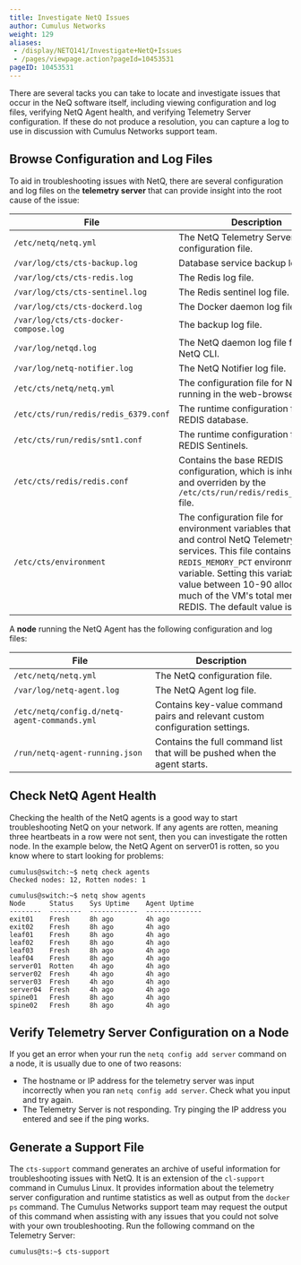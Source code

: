 ```yaml
---
title: Investigate NetQ Issues
author: Cumulus Networks
weight: 129
aliases:
 - /display/NETQ141/Investigate+NetQ+Issues
 - /pages/viewpage.action?pageId=10453531
pageID: 10453531
---
```

There are several tacks you can take to locate and investigate issues
that occur in the NeQ software itself, including viewing configuration
and log files, verifying NetQ Agent health, and verifying Telemetry
Server configuration. If these do not produce a resolution, you can
capture a log to use in discussion with Cumulus Networks support team.

## Browse Configuration and Log Files

To aid in troubleshooting issues with NetQ, there are several
configuration and log files on the **telemetry server** that can provide
insight into the root cause of the issue:

| File                                  | Description                                                                                                                                                                                                                                                                                                 |
| ------------------------------------- | ----------------------------------------------------------------------------------------------------------------------------------------------------------------------------------------------------------------------------------------------------------------------------------------------------------- |
| `/etc/netq/netq.yml`                  | The NetQ Telemetry Server configuration file.                                                                                                                                                                                                                                                               |
| `/var/log/cts/cts-backup.log`         | Database service backup log file.                                                                                                                                                                                                                                                                           |
| `/var/log/cts/cts-redis.log`          | The Redis log file.                                                                                                                                                                                                                                                                                         |
| `/var/log/cts/cts-sentinel.log`       | The Redis sentinel log file.                                                                                                                                                                                                                                                                                |
| `/var/log/cts/cts-dockerd.log`        | The Docker daemon log file.                                                                                                                                                                                                                                                                                 |
| `/var/log/cts/cts-docker-compose.log` | The backup log file.                                                                                                                                                                                                                                                                                        |
| `/var/log/netqd.log`                  | The NetQ daemon log file for the NetQ CLI.                                                                                                                                                                                                                                                                  |
| `/var/log/netq-notifier.log`          | The NetQ Notifier log file.                                                                                                                                                                                                                                                                                 |
| `/etc/cts/netq/netq.yml`              | The configuration file for NetQ running in the web-browser.                                                                                                                                                                                                                                                 |
| `/etc/cts/run/redis/redis_6379.conf`  | The runtime configuration file for the REDIS database.                                                                                                                                                                                                                                                      |
| `/etc/cts/run/redis/snt1.conf`        | The runtime configuration file for REDIS Sentinels.                                                                                                                                                                                                                                                         |
| `/etc/cts/redis/redis.conf`           | Contains the base REDIS configuration, which is inherited by and overriden by the `/etc/cts/run/redis/redis_6379.conf` file.                                                                                                                                                                                |
| `/etc/cts/environment`                | The configuration file for environment variables that configure and control NetQ Telemetry Server services. This file contains the `REDIS_MEMORY_PCT` environment variable. Setting this variable to a value between 10-90 allocates that much of the VM's total memory to REDIS. The default value is 60%. |

A **node** running the NetQ Agent has the following configuration and
log files:

| File                                         | Description                                                                  |
| -------------------------------------------- | ---------------------------------------------------------------------------- |
| `/etc/netq/netq.yml`                         | The NetQ configuration file.                                                 |
| `/var/log/netq-agent.log`                    | The NetQ Agent log file.                                                     |
| `/etc/netq/config.d/netq-agent-commands.yml` | Contains key-value command pairs and relevant custom configuration settings. |
| `/run/netq-agent-running.json`               | Contains the full command list that will be pushed when the agent starts.    |

## Check NetQ Agent Health

Checking the health of the NetQ agents is a good way to start
troubleshooting NetQ on your network. If any agents are rotten, meaning
three heartbeats in a row were not sent, then you can investigate the
rotten node. In the example below, the NetQ Agent on server01 is rotten,
so you know where to start looking for problems:

```
cumulus@switch:~$ netq check agents     
Checked nodes: 12, Rotten nodes: 1

cumulus@switch:~$ netq show agents
Node      Status    Sys Uptime    Agent Uptime
--------  --------  ------------  --------------
exit01    Fresh     8h ago        4h ago
exit02    Fresh     8h ago        4h ago
leaf01    Fresh     8h ago        4h ago
leaf02    Fresh     8h ago        4h ago
leaf03    Fresh     8h ago        4h ago
leaf04    Fresh     8h ago        4h ago
server01  Rotten    4h ago        4h ago
server02  Fresh     4h ago        4h ago
server03  Fresh     4h ago        4h ago
server04  Fresh     4h ago        4h ago
spine01   Fresh     8h ago        4h ago
spine02   Fresh     8h ago        4h ago
```

## Verify Telemetry Server Configuration on a Node

If you get an error when your run the `netq config add server` command
on a node, it is usually due to one of two reasons:

  - The hostname or IP address for the telemetry server was input
    incorrectly when you ran `netq config add server`. Check what you
    input and try again.
  - The Telemetry Server is not responding. Try pinging the IP address
    you entered and see if the ping works.

## Generate a Support File

The `cts-support` command generates an archive of useful information for
troubleshooting issues with NetQ. It is an extension of the `cl-support`
command in Cumulus Linux. It provides information about the telemetry
server configuration and runtime statistics as well as output from the
`docker ps` command. The Cumulus Networks support team may request the
output of this command when assisting with any issues that you could not
solve with your own troubleshooting. Run the following command on the
Telemetry Server:

    cumulus@ts:~$ cts-support

